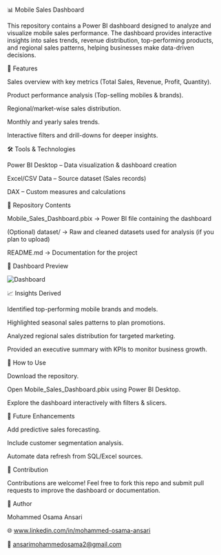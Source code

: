 📊 Mobile Sales Dashboard

This repository contains a Power BI dashboard designed to analyze and visualize mobile sales performance. The dashboard provides interactive insights into sales trends, revenue distribution, top-performing products, and regional sales patterns, helping businesses make data-driven decisions.

🚀 Features

Sales overview with key metrics (Total Sales, Revenue, Profit, Quantity).

Product performance analysis (Top-selling mobiles & brands).

Regional/market-wise sales distribution.

Monthly and yearly sales trends.

Interactive filters and drill-downs for deeper insights.

🛠️ Tools & Technologies

Power BI Desktop – Data visualization & dashboard creation

Excel/CSV Data – Source dataset (Sales records)

DAX – Custom measures and calculations

📂 Repository Contents

Mobile_Sales_Dashboard.pbix → Power BI file containing the dashboard

(Optional) dataset/ → Raw and cleaned datasets used for analysis (if you plan to upload)

README.md → Documentation for the project

📸 Dashboard Preview

![Dashboard](https://github.com/user-attachments/assets/903017cc-1c89-48c0-aab0-c9085d3cc2b9)


📈 Insights Derived

Identified top-performing mobile brands and models.

Highlighted seasonal sales patterns to plan promotions.

Analyzed regional sales distribution for targeted marketing.

Provided an executive summary with KPIs to monitor business growth.

🔧 How to Use

Download the repository.

Open Mobile_Sales_Dashboard.pbix using Power BI Desktop.

Explore the dashboard interactively with filters & slicers.

📌 Future Enhancements

Add predictive sales forecasting.

Include customer segmentation analysis.

Automate data refresh from SQL/Excel sources.

🤝 Contribution

Contributions are welcome! Feel free to fork this repo and submit pull requests to improve the dashboard or documentation.

👤 Author

Mohammed Osama Ansari

🌐 www.linkedin.com/in/mohammed-osama-ansari

📧 ansarimohammedosama2@gmail.com

